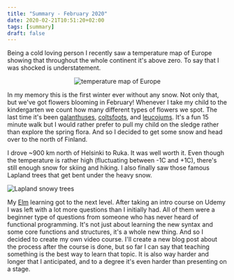 ```yaml
---
title: "Summary - February 2020"
date: 2020-02-21T10:51:20+02:00
tags: [summary]
draft: false
---
```


Being a cold loving person I recently saw a temperature map of Europe showing that throughout the whole continent it's above zero. To say that I was shocked is understatement.

<center><img src="/images/temperature-map-europe.gif" alt="temperature map of Europe" /></center>

In my memory this is the first winter ever without any snow. Not only that, but we've got flowers blooming in February! Whenever I take my child to the kindergarten we count how many different types of flowers we spot. The last time it's been [galanthuses](https://en.wikipedia.org/wiki/Galanthus), [coltsfoots](https://en.wikipedia.org/wiki/Tussilago), and [leucojums](https://en.wikipedia.org/wiki/Leucojum). It's a fun 15 minute walk but I would rather prefer to pull my child on the sledge rather than explore the spring flora. And so I decided to get some snow and head over to the north of Finland.

I drove ~900 km north of Helsinki to Ruka. It was well worth it. Even though the temperature is rather high (fluctuating between -1C and +1C), there's still enough snow for skiing and hiking. I also finally saw those famous Lapland trees that get bent under the heavy snow.

![Lapland snowy trees](/images/lapland-snowy-trees.jpg)

My [Elm](https://elm-lang.org/) learning got to the next level. After taking an intro course on Udemy I was left with a lot more questions than I initially had. All of them were a beginner type of questions from someone who has never heard of functional programming. It's not just about learning the new syntax and some core functions and structures, it's a whole new thing. And so I decided to create my own video course. I'll create a new blog post about the process after the course is done, but so far I can say that teaching something is the best way to learn that topic. It is also way harder and longer that I anticipated, and to a degree it's even harder than presenting on a stage.
